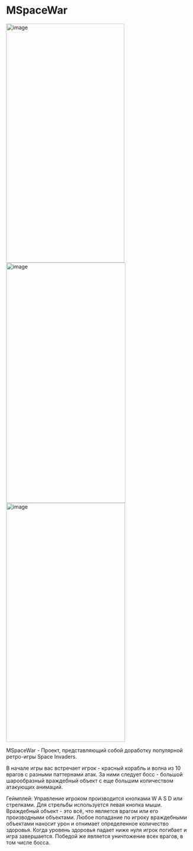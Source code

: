 # MSpaceWar

<img width="319" height="646" alt="image" src="https://github.com/user-attachments/assets/1e70a881-d596-4a61-a837-12b4a3052f00" />

<img width="322" height="649" alt="image" src="https://github.com/user-attachments/assets/2da7d7ec-0e7f-44d7-8b66-98ea040efe27" />

<img width="321" height="646" alt="image" src="https://github.com/user-attachments/assets/49fada4b-4ea5-4124-97f1-d69952fb89d1" />

MSpaceWar - Проект, представляющий собой доработку популярной ретро-игры Space Invaders.

В начале игры вас встречает игрок - красный корабль и волна из 10 врагов с разными паттернами атак. 
За ними следует босс - большой шарообразный враждебный объект с еще большим количеством атакующих анимаций.

Геймплей:
Управление игроком производится кнопками W A S D или стрелками. Для стрельбы используется левая кнопка мыши.
Враждебный объект - это всё, что является врагом или его производными объектами.
Любое попадание по игроку враждебными объектами наносит урон и отнимает определенное количество здоровья.
Когда уровень здоровья падает ниже нуля игрок погибает и игра завершается.
Победой же является уничтожение всех врагов, в том числе босса. 



